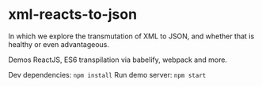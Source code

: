# xml-reacts-to-json

In which we explore the transmutation of XML to JSON, and whether that is healthy or even advantageous.

Demos ReactJS, ES6 transpilation via babelify, webpack and more.

Dev dependencies: `npm install`
Run demo server: `npm start`
